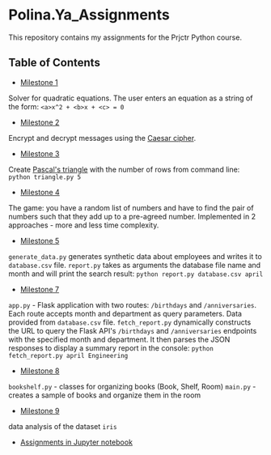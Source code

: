 # Polina.Ya_Assignments
This repository contains my assignments for the Prjctr Python course.

## Table of Contents
- [Milestone 1](milestone_1)

Solver for quadratic equations. The user enters an equation as a string of the form: `<a>x^2 + <b>x + <c> = 0`

- [Milestone 2](milestone_2)

Encrypt and decrypt messages using the [Caesar cipher](https://en.wikipedia.org/wiki/Caesar_cipher).

- [Milestone 3](milestone_3)

Create [Pascal's triangle](https://en.wikipedia.org/wiki/Pascal%27s_triangle) with the number of rows from command line: `python triangle.py 5`

- [Milestone 4](milestone_4)

The game: you have a random list of numbers and have to find the pair of numbers such that they add up to a pre-agreed number. Implemented in 2 approaches - more and less time complexity.

- [Milestone 5](milestone_5)

`generate_data.py` generates synthetic data about employees and writes it to `database.csv` file.
`report.py` takes as arguments the database file name and month and will print the search result:
`python report.py database.csv april`

- [Milestone 7](milestone_7)

`app.py` - Flask application with two routes: `/birthdays` and `/anniversaries`. Each route accepts month and department as query parameters. Data provided from `database.csv` file.
`fetch_report.py` dynamically constructs the URL to query the Flask API's `/birthdays` and `/anniversaries` endpoints with the specified month and department. It then parses the JSON responses to display a summary report in the console:
`python fetch_report.py april Engineering`

- [Milestone 8](milestone_8)

`bookshelf.py` - classes for organizing books (Book, Shelf, Room)
`main.py` - creates a sample of books and organize them in the room

- [Milestone 9](milestone_9)

data analysis of the dataset `iris`

- [Assignments in Jupyter notebook]()
